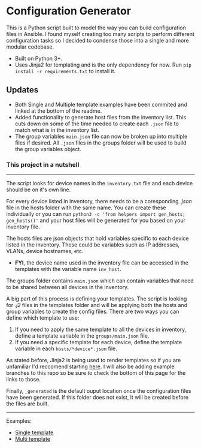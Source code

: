# Configuration Generator

This is a Python script built to model the way you can build configuration files in Ansible. I found myself creating too many scripts to perform 
different configuration tasks so I decided to condense those into a single and more modular codebase.

* Built on Python 3+.
* Uses Jinja2 for templating and is the only dependency for now. Run `pip install -r requirements.txt` to install it.

## Updates
 - Both Single and Multiple template examples have been commited and linked at the bottom of the readme.
 - Added functionality to generate host files from the inventory list. This cuts down on some of the time needed to create each `.json` file to match what is in the inventory list.
 - The group variables `main.json` file can now be broken up into multiple files if desired. All `.json` files in the groups folder will be used to build the group variables object.


###  This project in a nutshell
--- 
The script looks for device names in the `inventory.txt` file and each device should be on it's own line.

For every device listed in inventory, there needs to be a coresponding *.json* file in the hosts folder with the same name. You can create these individually or you can run `python3 -c 'from helpers import gen_hosts; gen_hosts()'` and your host files will be generated for you based on your inventory file.

The hosts files are json objects that hold variables specific to each device listed in the inventory. These could be variables such as IP addresses, VLANs, device hostnames, etc. 
* **FYI**, the device name used in the inventory file can be accessed in the templates with the variable name `inv_host`.

The groups folder contains `main.json` which can contain variables that need to be shared between all devices in the inventory. 

A big part of this process is defining your templates. The script is looking for *.j2* files in the templates folder and will be applying both the hosts and group variables to create the config files. There are two ways you can define which template to use: 
1. If you need to apply the same template to all the devices in inventory, define a template variable in the `groups/main.json` file.
2. If you need a specific template for each device, define the template variable in each `hosts/*device*.json` file.

As stated before, Jinja2 is being used to render templates so if you are unfamiliar I'd reccomend starting [here](http://jinja.pocoo.org/docs/2.10/). I will also be adding example branches to this repo so be sure to check the bottom of this page for the links to those. 

Finally, `_generated` is the default ouput location once the configuration files have been generated. If this folder does not exist, it will be created before the files are built.

---
Examples:
* [Single template](https://github.com/Philip-Owen/config_generator/tree/single-template)
* [Multi template](https://github.com/Philip-Owen/config_generator/tree/multi-template)

